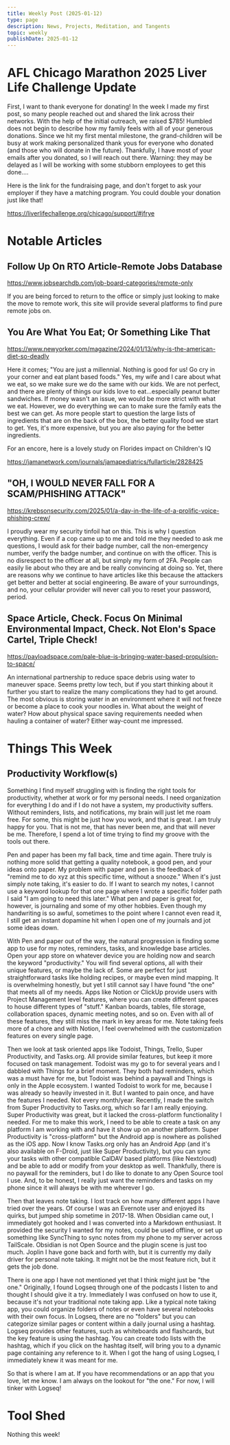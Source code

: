 ```yaml
---
title: Weekly Post (2025-01-12)
type: page
description: News, Projects, Meditation, and Tangents
topic: weekly
publishDate: 2025-01-12
---
```

# AFL Chicago Marathon 2025 Liver Life Challenge Update

First, I want to thank everyone for donating! In the week I made my first post, so many people reached out and shared the link across their networks. With the help of the initial outreach, we raised $785! Humbled does not begin to describe how my family feels with all of your generous donations. Since we hit my first mental milestone, the grand-children will be busy at work making personalized thank yous for everyone who donated (and those who will donate in the future). Thankfully, I have most of your emails after you donated, so I will reach out there. Warning: they may be delayed as I will be working with some stubborn employees to get this done....

Here is the link for the fundraising page, and don't forget to ask your employer if they have a matching program. You could double your donation just like that!

https://liverlifechallenge.org/chicago/support/#jfrye


# Notable Articles

## Follow Up On RTO Article-Remote Jobs Database

https://www.jobsearchdb.com/job-board-categories/remote-only

If you are being forced to return to the office or simply just looking to make the move to remote work, this site will provide several platforms to find pure remote jobs on.

## You Are What You Eat; Or Something Like That

https://www.newyorker.com/magazine/2024/01/13/why-is-the-american-diet-so-deadly

Here it comes; "You are just a millennial. Nothing is good for us! Go cry in your corner and eat plant based foods." Yes, my wife and I care about what we eat, so we make sure we do the same with our kids. We are not perfect, and there are plenty of things our kids love to eat...especially peanut butter sandwiches. If money wasn't an issue, we would be more strict with what we eat. However, we do everything we can to make sure the family eats the best we can get. As more people start to question the large lists of ingredients that are on the back of the box, the better quality food we start to get. Yes, it's more expensive, but you are also paying for the better ingredients.

For an encore, here is a lovely study on Florides impact on Children's IQ

https://jamanetwork.com/journals/jamapediatrics/fullarticle/2828425

## "OH, I WOULD NEVER FALL FOR A SCAM/PHISHING ATTACK"

https://krebsonsecurity.com/2025/01/a-day-in-the-life-of-a-prolific-voice-phishing-crew/

I proudly wear my security tinfoil hat on this. This is why I question everything. Even if a cop came up to me and told me they needed to ask me questions, I would ask for their badge number, call the non-emergency number, verify the badge number, and continue on with the officer. This is no disrespect to the officer at all, but simply my form of 2FA. People can easily lie about who they are and be really convincing at doing so. Yet, there are reasons why we continue to have articles like this because the attackers get better and better at social engineering. Be aware of your surroundings, and no, your cellular provider will never call you to reset your password, period.

## Space Article, Check. Focus On Minimal Environmental Impact, Check. Not Elon's Space Cartel, Triple Check!

https://payloadspace.com/pale-blue-is-bringing-water-based-propulsion-to-space/

An international partnership to reduce space debris using water to maneuver space. Seems pretty low tech, but if you start thinking about it further you start to realize the many complications they had to get around. The most obvious is storing water in an environment where it will not freeze or become a place to cook your noodles in. What about the weight of water? How about physical space saving requirements needed when hauling a container of water? Either way-count me impressed.

# Things This Week

## Productivity Workflow(s)
Something I find myself struggling with is finding the right tools for productivity, whether at work or for my personal needs. I need organization for everything I do and if I do not have a system, my productivity suffers. Without reminders, lists, and notifications, my brain will just let me roam free. For some, this might be just how you work, and that is great. I am truly happy for you. That is not me, that has never been me, and that will never be me. Therefore, I spend a lot of time trying to find my groove with the tools out there.

Pen and paper has been my fall back, time and time again. There truly is nothing more solid that getting a quality notebook, a good pen, and your ideas onto paper. My problem with paper and pen is the feedback of "remind me to do xyz at this specific time, without a snooze." When it's just simply note taking, it's easier to do. If I want to search my notes, I cannot use a keyword lookup for that one page where I wrote a specific folder path I said "I am going to need this later." What pen and paper is great for, however, is journaling and some of my other hobbies. Even though my handwriting is so awful, sometimes to the point where I cannot even read it, I still get an instant dopamine hit when I open one of my journals and jot some ideas down.

With Pen and paper out of the way, the natural progression is finding some app to use for my notes, reminders, tasks, and knowledge base articles. Open your app store on whatever device you are holding now and search the keyword "productivity." You will find several options, all with their unique features, or maybe the lack of. Some are perfect for just straightforward tasks like holding recipes, or maybe even mind mapping. It is overwhelming honestly, but yet I still cannot say I have found "the one" that meets all of my needs. Apps like Notion or ClickUp provide users with Project Management level features, where you can create different spaces to house different types of "stuff." Kanban boards, tables, file storage, collaboration spaces, dynamic meeting notes, and so on. Even with all of these features, they still miss the mark in key areas for me. Note taking feels more of a chore and with Notion, I feel overwhelmed with the customization features on every single page.

Then we look at task oriented apps like Todoist, Things, Trello, Super Productivity, and Tasks.org. All provide similar features, but keep it more focused on task management. Todoist was my go to for several years and I dabbled with Things for a brief moment. They both had reminders, which was a must have for me, but Todoist was behind a paywall and Things is only in the Apple ecosystem. I wanted Todoist to work for me, because I was already so heavily invested in it. But I wanted to pain once, and have the features I needed. Not every month/year. Recently, I made the switch from Super Productivity to Tasks.org, which so far I am really enjoying. Super Productivity was great, but it lacked the cross-platform functionality I needed. For me to make this work, I need to be able to create a task on any platform I am working with and have it show up on another platform. Super Productivity is "cross-platform" but the Android app is nowhere as polished as the iOS app. Now I know Tasks.org only has an Android App (and it's also available on F-Droid, just like Super Productivity), but you can sync your tasks with other compatible CalDAV based platforms (like Nextcloud) and be able to add or modify from your desktop as well. Thankfully, there is no paywall for the reminders, but I do like to donate to any Open Source tool I use. And, to be honest, I really just want the reminders and tasks on my phone since it will always be with me wherever I go.

Then that leaves note taking. I lost track on how many different apps I have tried over the years. Of course I was an Evernote user and enjoyed its quirks, but jumped ship sometime in 2017-18. When Obsidian came out, I immediately got hooked and I was converted into a Markdown enthusiast. It provided the security I wanted for my notes, could be used offline, or set up something like SyncThing to sync notes from my phone to my server across TailScale. Obsidian is not Open Source and the plugin scene is just too much. Joplin I have gone back and forth with, but it is currently my daily driver for personal note taking. It might not be the most feature rich, but it gets the job done.

There is one app I have not mentioned yet that I think might just be "the one." Originally, I found Logseq through one of the podcasts I listen to and thought I should give it a try. Immediately I was confused on how to use it, because it's not your traditional note taking app. Like a typical note taking app, you could organize folders of notes or even have several notebooks with their own focus. In Logseq, there are no "folders" but you can categorize similar pages or content within a daily journal using a hashtag. Logseq provides other features, such as whiteboards and flashcards, but the key feature is using the hashtag. You can create todo lists with the hashtag, which if you click on the hashtag itself, will bring you to a dynamic page containing any reference to it. When I got the hang of using Logseq, I immediately knew it was meant for me.

So that is where I am at. If you have recommendations or an app that you love, let me know. I am always on the lookout for "the one." For now, I will tinker with Logseq!

# Tool Shed

Nothing this week!

